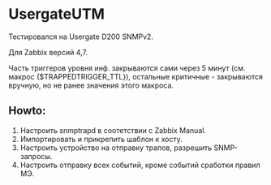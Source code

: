 # UsergateUTM

Тестировался на Usergate D200 SNMPv2.

Для Zabbix версий 4,7.

Часть триггеров уровня инф. закрываются сами через 5 минут (см. макрос {$TRAPPEDTRIGGER_TTL}),
остальные критичные - закрываются вручную, но не ранее значения этого макроса.

## Howto:
1. Настроить snmptrapd в соотетствии с Zabbix Manual.
2. Импортировать и прикрепить шаблон к хосту.
3. Настроить устройство на отправку трапов, разрешить SNMP-запросы.
4. Настроить отправку всех событий, кроме событий сработки правил МЭ.
